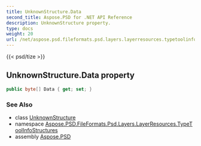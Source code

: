 ```yaml
---
title: UnknownStructure.Data
second_title: Aspose.PSD for .NET API Reference
description: UnknownStructure property. 
type: docs
weight: 20
url: /net/aspose.psd.fileformats.psd.layers.layerresources.typetoolinfostructures/unknownstructure/data/
---
```

{{< psd/tize >}}
## UnknownStructure.Data property

```csharp
public byte[] Data { get; set; }
```

### See Also

* class [UnknownStructure](../)
* namespace [Aspose.PSD.FileFormats.Psd.Layers.LayerResources.TypeToolInfoStructures](../../unknownstructure/)
* assembly [Aspose.PSD](../../../)


